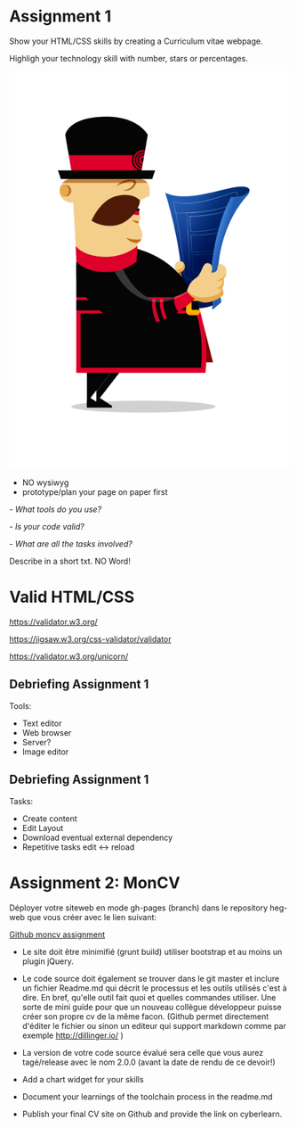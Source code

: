 # Assignment 1

Show your HTML/CSS skills by creating a Curriculum vitae webpage.

Highligh your technology skill with number, stars or percentages.

![](images/yeoman-plan.png)
<!-- .element: class="w-30 float-right" style="transform: scaleX(-1);" -->

- NO wysiwyg
- prototype/plan your page on paper first


*- What tools do you use?*

*- Is your code valid?*

*- What are all the tasks involved?*

Describe in a short txt. NO Word!


# Valid HTML/CSS

https://validator.w3.org/

https://jigsaw.w3.org/css-validator/validator

https://validator.w3.org/unicorn/



## Debriefing Assignment 1

Tools:

* Text editor
* Web browser
* Server?
* Image editor



## Debriefing Assignment 1

Tasks:

* Create content
* Edit Layout
* Download eventual external dependency
* Repetitive tasks edit <-> reload




# Assignment 2: MonCV

Déployer votre siteweb en mode gh-pages (branch) dans le repository heg-web que vous créer avec le lien suivant:

[Github moncv assignment](https://classroom.github.com/assignment-invitations/ddafe8d05757d905a85d6804ffc25e52)

- Le site doit être minimifié (grunt build) utiliser bootstrap et au moins un plugin jQuery.
- Le code source doit également se trouver dans le git master et inclure un fichier Readme.md qui décrit le processus et les outils utilisés c'est à dire.  En bref, qu'elle outil fait quoi et quelles commandes utiliser. Une sorte de mini guide pour que un nouveau collègue développeur puisse créer son propre cv de la même facon. (Github permet directement d'éditer le fichier ou sinon un editeur qui support markdown comme par exemple http://dillinger.io/ )
- La version de votre code source évalué sera celle que vous aurez tagé/release avec le nom 2.0.0 (avant la date de rendu de ce devoir!)

- Add a chart widget for your skills
- Document your learnings of the toolchain process in the readme.md
- Publish your final CV site on Github and provide the link on cyberlearn.
